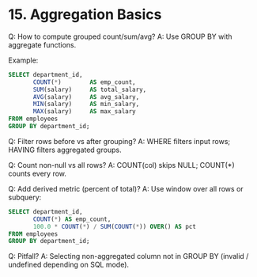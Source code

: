 # 15. Aggregation Basics

Q: How to compute grouped count/sum/avg?
A: Use GROUP BY with aggregate functions.

Example:
```sql
SELECT department_id,
       COUNT(*)        AS emp_count,
       SUM(salary)     AS total_salary,
       AVG(salary)     AS avg_salary,
       MIN(salary)     AS min_salary,
       MAX(salary)     AS max_salary
FROM employees
GROUP BY department_id;
```

Q: Filter rows before vs after grouping?
A: WHERE filters input rows; HAVING filters aggregated groups.

Q: Count non-null vs all rows?
A: COUNT(col) skips NULL; COUNT(*) counts every row.

Q: Add derived metric (percent of total)?
A: Use window over all rows or subquery:
```sql
SELECT department_id,
       COUNT(*) AS emp_count,
       100.0 * COUNT(*) / SUM(COUNT(*)) OVER() AS pct
FROM employees
GROUP BY department_id;
```

Q: Pitfall?
A: Selecting non-aggregated column not in GROUP BY (invalid / undefined depending on SQL mode).